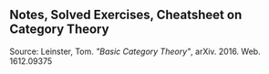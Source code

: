 <h2>Notes, Solved Exercises, Cheatsheet on Category Theory</h2>
<p>Source: Leinster, Tom. <em>"Basic Category Theory"</em>, arXiv. 2016. Web. 1612.09375<p>
